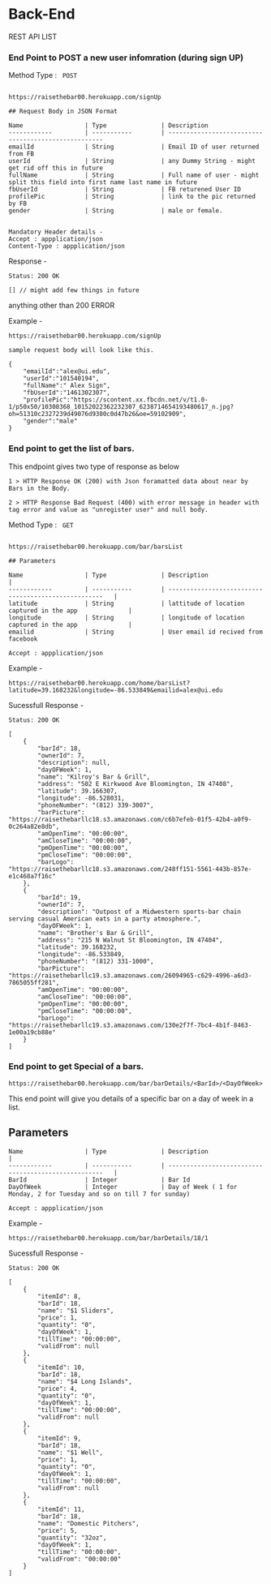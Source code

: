 # Back-End


REST API LIST


### End Point to POST a new user infomration (during sign UP)


Method Type : ``` POST```

```

https://raisethebar00.herokuapp.com/signUp

## Request Body in JSON Format

Name                 | Type               | Description                                            
------------         | -----------        | ----------------------------------------------------   
emailId              | String             | Email ID of user returned from FB
userId               | String             | any Dummy String - might get rid off this in future    
fullName             | String             | Full name of user - might split this field into first name last name in future 
fbUserId             | String             | FB returened User ID    
profilePic           | String             | link to the pic returned by FB                     
gender               | String             | male or female.


Mandatory Header details - 
Accept : appplication/json
Content-Type : appplication/json

```
Response - 
```
Status: 200 OK

[] // might add few things in future
 ``` 
anything other than 200 ERROR 

Example - 
```
https://raisethebar00.herokuapp.com/signUp

sample request body will look like this.

{
    "emailId":"alex@ui.edu",
    "userId":"101540194",
    "fullName":" Alex Sign",
    "fbUserId":"1461302307",
    "profilePic":"https://scontent.xx.fbcdn.net/v/t1.0-1/p50x50/10308368_10152022362232307_6238714654193480617_n.jpg?oh=51310c2327239d49076d9300c0d47b26&oe=59102909",
    "gender":"male"
}

```


### End point to get the list of bars. 

This endpoint gives two type of response as below 
```
1 > HTTP Response OK (200) with Json foramatted data about near by Bars in the Body. 

2 > HTTP Response Bad Request (400) with error message in header with tag error and value as "unregister user" and null body.
```
Method Type : ``` GET```

```

https://raisethebar00.herokuapp.com/bar/barsList

## Parameters

Name                 | Type               | Description                                            |
------------         | -----------        | ----------------------------------------------------   |
latitude             | String             | lattitude of location captured in the app              |
longitude            | String             | longitude of location captured in the app              |
emailid              | String             | User email id recived from facebook                     

Accept : appplication/json

```
Example - 
```
https://raisethebar00.herokuapp.com/home/barsList?latitude=39.168232&longitude=-86.533849&emailid=alex@ui.edu
```

Sucessfull Response - 
```
Status: 200 OK

[
    {
        "barId": 18,
        "ownerId": 7,
        "description": null,
        "dayOFWeek": 1,
        "name": "Kilroy's Bar & Grill",
        "address": "502 E Kirkwood Ave Bloomington, IN 47408",
        "latitude": 39.166307,
        "longitude": -86.528031,
        "phoneNumber": "(812) 339-3007",
        "barPicture": "https://raisethebarllc18.s3.amazonaws.com/c6b7efeb-01f5-42b4-a0f9-0c264a82e8db",
        "amOpenTime": "00:00:00",
        "amCloseTime": "00:00:00",
        "pmOpenTime": "00:00:00",
        "pmCloseTime": "00:00:00",
        "barLogo": "https://raisethebarllc18.s3.amazonaws.com/248ff151-5561-443b-857e-e1c468a7f16c"
    },
    {
        "barId": 19,
        "ownerId": 7,
        "description": "Outpost of a Midwestern sports-bar chain serving casual American eats in a party atmosphere.",
        "dayOFWeek": 1,
        "name": "Brother's Bar & Grill",
        "address": "215 N Walnut St Bloomington, IN 47404",
        "latitude": 39.168232,
        "longitude": -86.533849,
        "phoneNumber": "(812) 331-1000",
        "barPicture": "https://raisethebarllc19.s3.amazonaws.com/26094965-c629-4996-a6d3-7865055ff281",
        "amOpenTime": "00:00:00",
        "amCloseTime": "00:00:00",
        "pmOpenTime": "00:00:00",
        "pmCloseTime": "00:00:00",
        "barLogo": "https://raisethebarllc19.s3.amazonaws.com/130e2f7f-7bc4-4b1f-8463-1e00a19cb88e"
    }
]
```


### End point to get Special of a bars.

```https://raisethebar00.herokuapp.com/bar/barDetails/<BarId>/<DayOfWeek>```

This end point will give you details of a specific bar on a day of week in a list.

## Parameters
```
Name                 | Type               | Description                                            |
------------         | -----------        | ----------------------------------------------------   |
BarId                | Integer            | Bar Id                   
DayOfWeek            | Integer            | Day of Week ( 1 for Monday, 2 for Tuesday and so on till 7 for sunday)

Accept : appplication/json

```

Example - 
```
https://raisethebar00.herokuapp.com/bar/barDetails/18/1
```

Sucessfull Response - 
```
Status: 200 OK

[
    {
        "itemId": 8,
        "barId": 18,
        "name": "$1 Sliders",
        "price": 1,
        "quantity": "0",
        "dayOfWeek": 1,
        "tillTime": "00:00:00",
        "validFrom": null
    },
    {
        "itemId": 10,
        "barId": 18,
        "name": "$4 Long Islands",
        "price": 4,
        "quantity": "0",
        "dayOfWeek": 1,
        "tillTime": "00:00:00",
        "validFrom": null
    },
    {
        "itemId": 9,
        "barId": 18,
        "name": "$1 Well",
        "price": 1,
        "quantity": "0",
        "dayOfWeek": 1,
        "tillTime": "00:00:00",
        "validFrom": null
    },
    {
        "itemId": 11,
        "barId": 18,
        "name": "Domestic Pitchers",
        "price": 5,
        "quantity": "32oz",
        "dayOfWeek": 1,
        "tillTime": "00:00:00",
        "validFrom": "00:00:00"
    }
]
```
